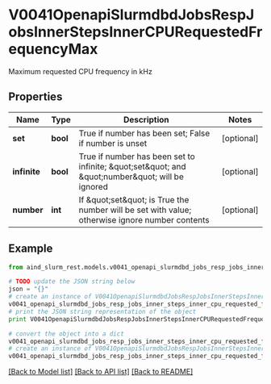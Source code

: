 # V0041OpenapiSlurmdbdJobsRespJobsInnerStepsInnerCPURequestedFrequencyMax

Maximum requested CPU frequency in kHz

## Properties

Name | Type | Description | Notes
------------ | ------------- | ------------- | -------------
**set** | **bool** | True if number has been set; False if number is unset | [optional] 
**infinite** | **bool** | True if number has been set to infinite; \&quot;set\&quot; and \&quot;number\&quot; will be ignored | [optional] 
**number** | **int** | If \&quot;set\&quot; is True the number will be set with value; otherwise ignore number contents | [optional] 

## Example

```python
from aind_slurm_rest.models.v0041_openapi_slurmdbd_jobs_resp_jobs_inner_steps_inner_cpu_requested_frequency_max import V0041OpenapiSlurmdbdJobsRespJobsInnerStepsInnerCPURequestedFrequencyMax

# TODO update the JSON string below
json = "{}"
# create an instance of V0041OpenapiSlurmdbdJobsRespJobsInnerStepsInnerCPURequestedFrequencyMax from a JSON string
v0041_openapi_slurmdbd_jobs_resp_jobs_inner_steps_inner_cpu_requested_frequency_max_instance = V0041OpenapiSlurmdbdJobsRespJobsInnerStepsInnerCPURequestedFrequencyMax.from_json(json)
# print the JSON string representation of the object
print V0041OpenapiSlurmdbdJobsRespJobsInnerStepsInnerCPURequestedFrequencyMax.to_json()

# convert the object into a dict
v0041_openapi_slurmdbd_jobs_resp_jobs_inner_steps_inner_cpu_requested_frequency_max_dict = v0041_openapi_slurmdbd_jobs_resp_jobs_inner_steps_inner_cpu_requested_frequency_max_instance.to_dict()
# create an instance of V0041OpenapiSlurmdbdJobsRespJobsInnerStepsInnerCPURequestedFrequencyMax from a dict
v0041_openapi_slurmdbd_jobs_resp_jobs_inner_steps_inner_cpu_requested_frequency_max_form_dict = v0041_openapi_slurmdbd_jobs_resp_jobs_inner_steps_inner_cpu_requested_frequency_max.from_dict(v0041_openapi_slurmdbd_jobs_resp_jobs_inner_steps_inner_cpu_requested_frequency_max_dict)
```
[[Back to Model list]](../README.md#documentation-for-models) [[Back to API list]](../README.md#documentation-for-api-endpoints) [[Back to README]](../README.md)


